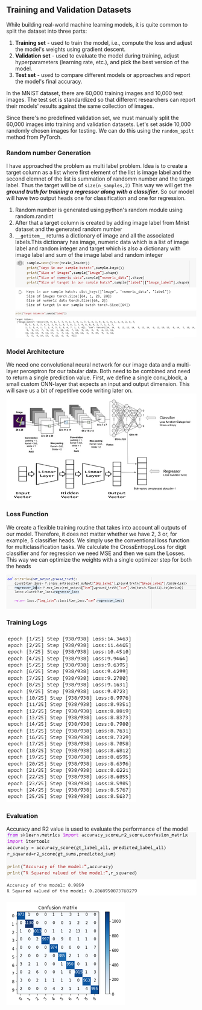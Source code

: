 ## Training and Validation Datasets

While building real-world machine learning models, it is quite common to split the dataset into three parts:

1. **Training set** - used to train the model, i.e., compute the loss and adjust the model's weights using gradient descent.
2. **Validation set** - used to evaluate the model during training, adjust hyperparameters (learning rate, etc.), and pick the best version of the model.
3. **Test set** - used to compare different models or approaches and report the model's final accuracy.

In the MNIST dataset, there are 60,000 training images and 10,000 test images. The test set is standardized so that different researchers can report their models' results against the same collection of images. 

Since there's no predefined validation set, we must manually split the 60,000 images into training and validation datasets. Let's set aside 10,000 randomly chosen images for testing. We can do this using the `random_spilt` method from PyTorch.

### Random number Generation
I have approached the problem as multi label problem. Idea is to create a target column as a list where first element of the list is image label and the second elemnet of the list is summation of randomm number and the target label. Thus the target will be of ```size(n_samples,2)```
This way we will get the ***ground truth for training a regressor along with a classifier***. So our model will have two output heads one for classification and one for regression.


1. Random number is generated using python's random module using random.randint
2. After that a target column is created by adding image label from Mnist dataset and the generated random number
3. ```__getitem__``` returns a dictionary of image and all the associated labels.This dictionary has image, numeric data which is a list of image label and random integer and target which is also a dictionary with image label and sum of the image label and random integer
![alt text](https://github.com/minakshimathpal/EVA-Computer-Vision-Using-Pytorch/blob/main/artifacts/data_representation.PNG?raw=true)
![alt text](https://github.com/minakshimathpal/EVA-Computer-Vision-Using-Pytorch/blob/main/artifacts/target_column.PNG?raw=true)

### Model Architecture
We need one convolutional neural network for our image data and a multi-layer perceptron for our tabular data. Both need to be combined and need to return a single prediction value. First, we define a single conv_block, a small custom CNN-layer that expects an input and output dimension. This will save us a bit of repetitive code writing later on.
![alt text](https://github.com/minakshimathpal/EVA-Computer-Vision-Using-Pytorch/blob/main/artifacts/Model_architecture.PNG?raw=true)

### Loss Function
We create a flexible training routine that takes into account all outputs of our model. Therefore, it does not matter whether we have 2, 3 or, for example, 5 classifier heads. We simply use the conventional loss function for multiclassification tasks. We calculate the CrossEntropyLoss for digit classifier and for regression we need MSE and then we sum the Losses. This way we can optimize the weights with a single optimizer step for both the heads

![alt text](https://github.com/minakshimathpal/EVA-Computer-Vision-Using-Pytorch/blob/main/artifacts/loss_function.PNG?raw=true)

### Training Logs

![alt text](https://github.com/minakshimathpal/EVA-Computer-Vision-Using-Pytorch/blob/main/artifacts/training_logs.PNG?raw=true)

### Evaluation
Accuracy and R2 value is used to evaluate the performance of the model
![alt text](https://github.com/minakshimathpal/EVA-Computer-Vision-Using-Pytorch/blob/main/artifacts/Evaluation.PNG?raw=true)

![alt text](https://github.com/minakshimathpal/EVA-Computer-Vision-Using-Pytorch/blob/main/artifacts/confusion_matrix.PNG?raw=true)


